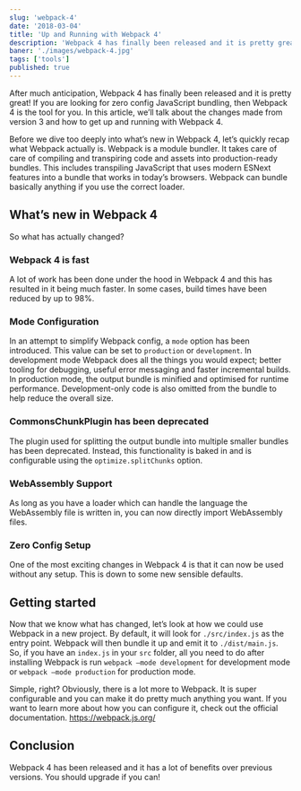 ```yaml
---
slug: 'webpack-4'
date: '2018-03-04'
title: 'Up and Running with Webpack 4'
description: 'Webpack 4 has finally been released and it is pretty great! If you are looking for zero config JavaScript bundling, then Webpack 4 is the tool for you!'
baner: './images/webpack-4.jpg'
tags: ['tools']
published: true
---
```


After much anticipation, Webpack 4 has finally been released and it is pretty great! If you are looking for zero config JavaScript bundling, then Webpack 4 is the tool for you. In this article, we’ll talk about the changes made from version 3 and how to get up and running with Webpack 4.

Before we dive too deeply into what’s new in Webpack 4, let’s quickly recap what Webpack actually is. Webpack is a module bundler. It takes care of care of compiling and transpiring code and assets into production-ready bundles. This includes transpiling JavaScript that uses modern ESNext features into a bundle that works in today’s browsers. Webpack can bundle basically anything if you use the correct loader.

## What’s new in Webpack 4

So what has actually changed?

### Webpack 4 is fast

A lot of work has been done under the hood in Webpack 4 and this has resulted in it being much faster. In some cases, build times have been reduced by up to 98%.

### Mode Configuration

In an attempt to simplify Webpack config, a `mode` option has been introduced. This value can be set to `production` or `development`. In development mode Webpack does all the things you would expect; better tooling for debugging, useful error messaging and faster incremental builds. In production mode, the output bundle is minified and optimised for runtime performance. Development-only code is also omitted from the bundle to help reduce the overall size.

### CommonsChunkPlugin has been deprecated

The plugin used for splitting the output bundle into multiple smaller bundles has been deprecated. Instead, this functionality is baked in and is configurable using the `optimize.splitChunks` option.

### WebAssembly Support

As long as you have a loader which can handle the language the WebAssembly file is written in, you can now directly import WebAssembly files.

### Zero Config Setup

One of the most exciting changes in Webpack 4 is that it can now be used without any setup. This is down to some new sensible defaults.

## Getting started

Now that we know what has changed, let’s look at how we could use Webpack in a new project. By default, it will look for `./src/index.js` as the entry point. Webpack will then bundle it up and emit it to `./dist/main.js`. So, if you have an `index.js` in your `src` folder, all you need to do after installing Webpack is run `webpack –mode development` for development mode or `webpack –mode production` for production mode.

Simple, right? Obviously, there is a lot more to Webpack. It is super configurable and you can make it do pretty much anything you want. If you want to learn more about how you can configure it, check out the official documentation. https://webpack.js.org/

## Conclusion

Webpack 4 has been released and it has a lot of benefits over previous versions. You should upgrade if you can!
